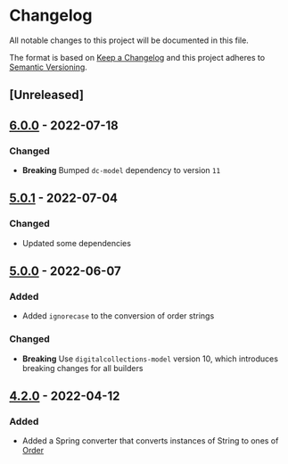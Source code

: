 # Changelog

All notable changes to this project will be documented in this file.

The format is based on [Keep a Changelog](https://keepachangelog.com/en/1.0.0/) and this project adheres to [Semantic Versioning](https://semver.org/spec/v2.0.0.html).

## [Unreleased]

## [6.0.0](https://github.com/dbmdz/digitalcollections-commons/releases/tag/dc-commons-springmvc-6.0.0) - 2022-07-18

### Changed

- **Breaking** Bumped `dc-model` dependency to version `11`

## [5.0.1](https://github.com/dbmdz/digitalcollections-commons/releases/tag/dc-commons-springmvc-5.0.1) - 2022-07-04

### Changed

- Updated some dependencies

## [5.0.0](https://github.com/dbmdz/digitalcollections-commons/releases/tag/dc-commons-springmvc-5.0.0) - 2022-06-07

### Added

- Added `ignorecase` to the conversion of order strings

### Changed

- **Breaking** Use `digitalcollections-model` version 10, which introduces breaking changes for all builders

## [4.2.0](https://github.com/dbmdz/digitalcollections-commons/releases/tag/dc-commons-springmvc-4.2.0) - 2022-04-12

### Added

- Added a Spring converter that converts instances of String to ones of [Order](https://github.com/dbmdz/digitalcollections-model/blob/main/dc-model/src/main/java/de/digitalcollections/model/paging/Order.java)
